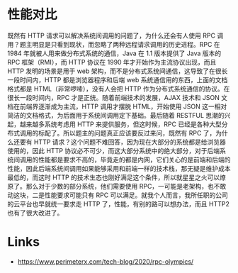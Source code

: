 # 性能对比

既然有 HTTP 请求可以解决系统间调用的问题了，为什么还会有人使用 RPC 调用？题主明显是只看到现状，而忽略了两种远程请求调用的历史进程。RPC 在 1984 年就被人用来做分布式系统的通信，Java 在 1.1 版本提供了 Java 版本的 RPC 框架（RMI），而 HTTP 协议在 1990 年才开始作为主流协议出现，而且 HTTP 发明的场景是用于 web 架构，而不是分布式系统间通信，这导致了在很长一段时间内，HTTP 都是浏览器程序和后端 web 系统通信用的东西，上面的文档格式都是 HTML（非常啰嗦），没有人会把 HTTP 作为分布式系统通信的协议。在很长一段时间内，RPC 才是正统。随着前端技术的发展，AJAX 技术和 JSON 文档在前端界逐渐成为主流，HTTP 调用才摆脱 HTML，开始使用 JSON 这一相对简洁的文档格式，为后面用于系统间调用定下基础。最后随着 RESTFUL 思潮的兴起，越来越多系统考虑用 HTTP 来提供服务，但这时候，RPC 已经是各种大型分布式调用的标配了。所以题主的问题真正应该要反过来问，既然有 RPC 了，为什么还要有 HTTP 请求？这个问题不难回答，因为现在大部分的系统都是给浏览器使用的，因此 HTTP 协议必不可少，而这大部分系统中的绝大部分，对于后端系统间调用的性能都是要求不高的，毕竟走的都是内网，它们关心的是前端和后端的性能，因此后端系统间调用如果能够采用和前端一样的技术栈，那无疑是维护成本最低的，而这时 HTTP 的技术生态也刚好满足这个条件，所以就星星之火可以燎原了。那么对于少数的部分系统，他们需要使用 RPC，一可能是老架构，也不敢动这块，二是性能要求可能只有 RPC 可以满足。就我个人而言，我所任职的公司的云平台也早就统一要求走 HTTP 了，性能，有别的路可以想办法，而且 HTTP2 也有了很大改进了。

# Links

- https://www.perimeterx.com/tech-blog/2020/rpc-olympics/
